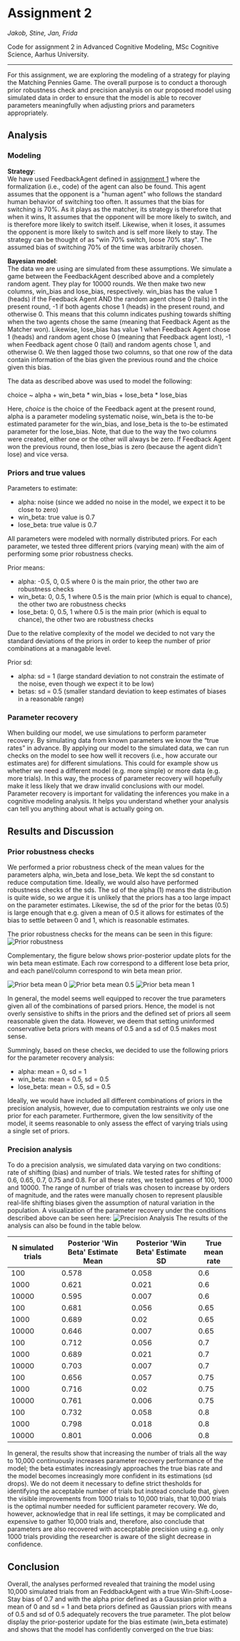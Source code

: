 # Assignment 2
_Jakob, Stine, Jan, Frida_ 

Code for assignment 2 in Advanced Cognitive Modeling, MSc Cognitive Science, Aarhus University.

------------
For this assignment, we are exploring the modeling of a strategy for playing the Matching Pennies Game. The overall purpose is to conduct a thorough prior robustness check and precision analysis on our proposed model using simulated data in order to ensure that the model is able to recover parameters meaningfully when adjusting priors and parameters appropriately.

## Analysis

### Modeling

__Strategy__:  
We have used FeedbackAgent defined in [assignment 1](https://github.com/CognitiveScienceAU/assignment1_fromverbal2formal-fridajakobjanstine) where the formalization (i.e., code) of the agent can also be found. 
This agent assumes that the opponent is a "human agent" who follows the standard human behavior of switching too often. It assumes that the bias for switching is 70%. As it plays as the matcher, its strategy is therefore that when it wins, 
It assumes that the opponent will be more likely to switch, and is therefore more likely to switch itself. Likewise, when it loses, it assumes the opponent is more likely to switch and is self more likely to stay. The strategy can be thought of as "win 70% switch, loose 70% stay". The assumed bias of switching 70% of the time was arbitrarily chosen. 

__Bayesian model__:  
The data we are using are simulated from these assumptions. We simulate a game between the FeedbackAgent described above and a completely random agent. They play for 10000 rounds. We then make two new columns, win_bias and lose_bias, respectively. win_bias has the value 1 (heads) if the Feedback Agent AND the random agent chose 0 (tails) in the present round, -1 if both agents chose 1 (heads) in the present round, and otherwise 0. This means that this column indicates pushing towards shifting when the two agents chose the same (meaning that Feedback Agent as the Matcher won). Likewise, lose_bias has value 1 when Feedback Agent chose 1 (heads) and random agent chose 0 (meaning that Feedback agent lost), -1 when Feedback agent chose 0 (tail) and random agents chose 1, and otherwise 0. 
We then lagged those two columns, so that one row of the data contain information of the bias given the previous round and the choice given this bias. 

The data as described above was used to model the following: 

choice ~ alpha + win_beta * win_bias + lose_beta * lose_bias

Here, _choice_ is the choice of the Feedback agent at the present round, alpha is a parameter modeling systematic noise, win_beta is the to-be estimated parameter for the win_bias, and lose_beta is the to-be estimated parameter for the lose_bias. Note, that due to the way the two columns were created, either one or the other will always be zero. If Feedback Agent won the previous round, then lose_bias is zero (because the agent didn't lose) and vice versa. 

### Priors and true values
Parameters to estimate:
- alpha: noise (since we added no noise in the model, we expect it to be close to zero)
- win_beta: true value is 0.7
- lose_beta: true value is 0.7

All parameters were modeled with normally distributed priors. For each parameter, we tested three different priors (varying mean) with the aim of performing some prior robustness checks. 

Prior means:
- alpha: -0.5, 0, 0.5 where 0 is the main prior, the other two are robustness checks
- win_beta: 0, 0.5, 1 where 0.5 is the main prior (which is equal to chance), the other two are robustness checks
- lose_beta: 0, 0.5, 1 where 0.5 is the main prior (which is equal to chance), the other two are robustness checks

Due to the relative complexity of the model we decided to not vary the standard deviations of the priors in order to keep the number of prior combinations at a managable level.

Prior sd:
- alpha: sd = 1 (large standard deviation to not constrain the estimate of the noise, even though we expect it to be low)
- betas: sd = 0.5 (smaller standard deviation to keep estimates of biases in a reasonable range)

### Parameter recovery 
When building our model, we use simulations to perform parameter recovery. By simulating data from known parameters we know the “true rates” in advance. By applying our model to the simulated data, we can run checks on the model to see how well it recovers (i.e., how accurate our estimates are) for different simulations. This could for example show us whether we need a different model (e.g. more simple) or more data (e.g. more trials). In this way, the process of parameter recovery will hopefully make it less likely that we draw invalid conclusions with our model. Parameter recovery is important for validating the inferences you make in a cognitive modeling analysis. It helps you understand whether your analysis can tell you anything about what is actually going on.

## Results and Discussion

### Prior robustness checks
We performed a prior robustness check of the mean values for the parameters alpha, win_beta and lose_beta. We kept the sd constant to reduce computation time. Ideally, we would also have performed robustness checks of the sds. The sd of the alpha (1) means the distribution is quite wide, so we argue it is unlikely that the priors has a too large impact on the parameter estimates. Likewise, the sd of the prior for the betas (0.5) is large enough that e.g. given a mean of 0.5 it allows for estimates of the bias to settle between 0 and 1, which is reasonable estimates. 

The prior robustness checks for the means can be seen in this figure:
![Prior robustness](prior_sensitivity.png "Prior robustness")

Complementary, the figure below shows prior-posterior update plots for the win beta mean estimate. 
Each row correspond to a different lose beta prior, and each panel/column correspond to win beta mean prior. 

![Prior beta mean 0](plot0.png "PP-update for win beta mean = 0")
![Prior beta mean 0.5](plot05.png "PP-update for win beta mean = 0.5")
![Prior beta mean 1](plot1.png "PP-update for win beta mean = 1")

In general, the model seems well equipped to recover the true parameters given all of the combinations of parsed priors. Hence, the model is not overly sensistive to shifts in the priors and the defined set of priors all seem reasonable given the data. However, we deem that setting uninformed conservative beta priors with means of 0.5 and a sd of 0.5 makes most sense.

Summingly, based on these checks, we decided to use the following priors for the parameter recovery analysis: 
- alpha: mean = 0, sd = 1
- win_beta: mean = 0.5, sd = 0.5
- lose_beta: mean = 0.5, sd = 0.5  

Ideally, we would have included all different combinations of priors in the precision analysis, however, due to computation restraints we only use one prior for each parameter. Furthermore, given the low sensitivity of the model, it seems reasonable to only assess the effect of varying trials using a single set of priors.

### Precision analysis
To do a precision analysis, we simulated data varying on two conditions: rate of shifting (bias) and number of trials. We tested rates for shifting of 0.6, 0.65, 0.7, 0.75 and 0.8. For all these rates, we tested games of 100, 1000 and 10000. The range of number of trials was chosen to increase by orders of magnitude, and the rates were manually chosen to represent plausible real-life shifting biases given the assumption of natural variation in the population. A visualization of the parameter recovery under the conditions described above can be seen here: 
![Precision Analysis](plot_ntrials_check.png "Precision Analysis")
The results of the analysis can also be found in the table below.


| N simulated trials | Posterior 'Win Beta' Estimate Mean | Posterior 'Win Beta' Estimate SD | True mean rate | 
|---|---|---|---|
| 100 | 0.578 | 0.058 | 0.6 | 
| 1000 | 0.621 | 0.021 | 0.6 | 
| 10000 | 0.595 | 0.007 | 0.6 |
| 100 | 0.681 | 0.056 | 0.65 | 
| 1000 | 0.689 | 0.02 | 0.65 |
| 10000 | 0.646 | 0.007 | 0.65 |
| 100 | 0.712 | 0.056 | 0.7 |
| 1000 | 0.689 | 0.021 | 0.7 |
| 10000 | 0.703 | 0.007 | 0.7 |
| 100 | 0.656 | 0.057 | 0.75 |
| 1000 | 0.716 | 0.02 | 0.75 |
| 10000 | 0.761 | 0.006 | 0.75 |
| 100 | 0.732 | 0.058 | 0.8 |
| 1000 | 0.798 | 0.018 | 0.8 |
| 10000 | 0.801 | 0.006 | 0.8 |

In general, the results show that increasing the number of trials all the way to 10,000 continuously increases parameter recovery performance of the model; the beta estimates increasingly approaches the true bias rate and the model becomes increasingly more confident in its estimations (sd drops). We do not deem it necessary to define strict thesholds for identifying the acceptable number of trials but instead conclude that, given the visible improvements from 1000 trials to 10,000 trials, that 10,000 trials is the optimal number needed for sufficient parameter recovery. We do, however, acknowledge that in real life settings, it may be complicated and expensive to gather 10,000 trials and, therefore, also conclude that parameters are also recovered with accecptable precision using e.g. only 1000 trials providing the researcher is aware of the slight decrease in confidence.


## Conclusion
Overall, the analyses performed revealed that training the model using 10,000 simulated trials from an FeddbackAgent with a true Win-Shift-Loose-Stay bias of 0.7 and with the alpha prior defined as a Gaussian prior with a mean of 0 and sd = 1 and beta priors defined as Gaussian priors with means of 0.5 and sd of 0.5 adequately recovers the true parameter. The plot below display the prior-posterior update for the bias estimate (win_beta estimate) and shows that the model has confidently converged on the true bias:
